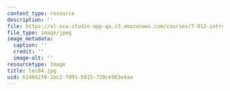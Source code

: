 ```yaml
---
content_type: resource
description: ''
file: https://ol-ocw-studio-app-qa.s3.amazonaws.com/courses/7-012-introduction-to-biology-fall-2004/614662f03ac2f0915015720ce903e4aa_lec04.jpg
file_type: image/jpeg
image_metadata:
  caption: ''
  credit: ''
  image-alt: ''
resourcetype: Image
title: lec04.jpg
uid: 614662f0-3ac2-f091-5015-720ce903e4aa
---
```

